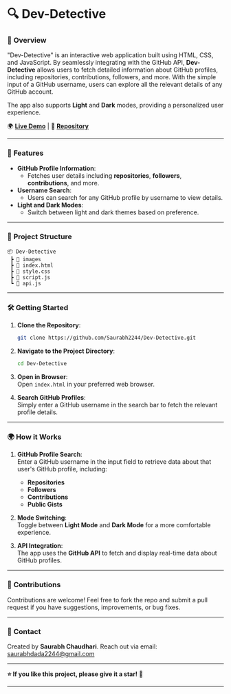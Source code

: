 # 🔍 **Dev-Detective**

### 📖 **Overview**  
"Dev-Detective" is an interactive web application built using HTML, CSS, and JavaScript. By seamlessly integrating with the GitHub API, **Dev-Detective** allows users to fetch detailed information about GitHub profiles, including repositories, contributions, followers, and more. With the simple input of a GitHub username, users can explore all the relevant details of any GitHub account.

The app also supports **Light** and **Dark** modes, providing a personalized user experience.

🌍 **[Live Demo](https://github-insight-detective.netlify.app/)** | 📂 **[Repository](https://github.com/Saurabh2244/Razorpay-Clone)**  

---

### 🌟 **Features**  
- **GitHub Profile Information**:  
  - Fetches user details including **repositories**, **followers**, **contributions**, and more.  
- **Username Search**:  
  - Users can search for any GitHub profile by username to view details.  
- **Light and Dark Modes**:  
  - Switch between light and dark themes based on preference.  

---

### 📂 **Project Structure**  
```
📦 Dev-Detective  
 ┣ 📂 images  
 ┣ 📜 index.html  
 ┣ 📜 style.css  
 ┣ 📜 script.js  
 ┗ 📜 api.js  
```  

---

### 🛠️ **Getting Started**  

1. **Clone the Repository**:  
   ```bash  
   git clone https://github.com/Saurabh2244/Dev-Detective.git  
   ```  

2. **Navigate to the Project Directory**:  
   ```bash  
   cd Dev-Detective  
   ```  

3. **Open in Browser**:  
   Open `index.html` in your preferred web browser.  

4. **Search GitHub Profiles**:  
   Simply enter a GitHub username in the search bar to fetch the relevant profile details.

---

### 🌍 **How it Works**  

1. **GitHub Profile Search**:  
   Enter a GitHub username in the input field to retrieve data about that user's GitHub profile, including:
   - **Repositories**  
   - **Followers**  
   - **Contributions**  
   - **Public Gists**  

2. **Mode Switching**:  
   Toggle between **Light Mode** and **Dark Mode** for a more comfortable experience.

3. **API Integration**:  
   The app uses the **GitHub API** to fetch and display real-time data about GitHub profiles.

---

### 🤝 **Contributions**  
Contributions are welcome! Feel free to fork the repo and submit a pull request if you have suggestions, improvements, or bug fixes.  

---

### 📧 **Contact**  
Created by **Saurabh Chaudhari**. Reach out via email: [saurabhdada2244@gmail.com](mailto:saurabhdada2244@gmail.com)  

---  

**⭐ If you like this project, please give it a star!** 🌟  

---
